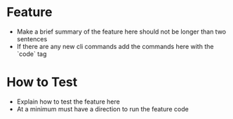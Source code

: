 # Feature
* Make a brief summary of the feature here should not be longer than two sentences
* If there are any new cli commands add the commands here with the \`code\` tag

# How to Test
* Explain how to test the feature here
* At a minimum must have a direction to run the feature code
